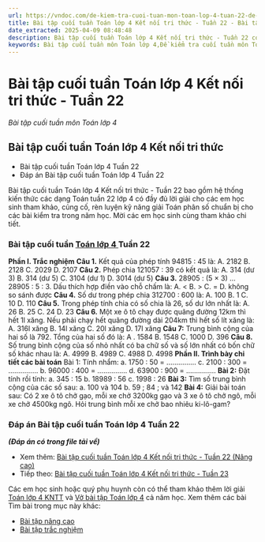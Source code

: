 ```yaml
---
url: https://vndoc.com/de-kiem-tra-cuoi-tuan-mon-toan-lop-4-tuan-22-de-2-161929
title: Bài tập cuối tuần Toán lớp 4 Kết nối tri thức - Tuần 22 - Bài tập cuối tuần môn Toán lớp 4 - VnDoc.com
date_extracted: 2025-04-09 08:48:48
description: Bài tập cuối tuần Toán lớp 4 Kết nối tri thức - Tuần 22 có đáp án giúp các em học sinh ôn tập, nâng cao kỹ năng giải Toán.
keywords: Bài tập cuối tuần môn Toán lớp 4,Đề kiểm tra cuối tuần môn Toán lớp 4 Tuần 22,Đề kiểm tra cuối tuần môn Toán lớp 4,Phiếu bài tập cuối tuần lớp 4 môn Toán,Bài tập cuối tuần 22 toán 4 Kết nối,bài tập cuối tuần toán lớp 4 tuần 22 sách Kết nối,giải Toán lớp 4,giải bài tập toán 4,toán lớp 4,bài tập toán lớp 4,phiếu bài tập toán tuần 22 kết nối tri thức,Bài tập cuối tuần Toán lớp 4 Kết nối tri thức Tuần 22
---
```


# Bài tập cuối tuần Toán lớp 4 Kết nối tri thức - Tuần 22
 _Bài tập cuối tuần môn Toán lớp 4_
## Bài tập cuối tuần Toán lớp 4 Kết nối tri thức
  * Bài tập cuối tuần Toán lớp 4 Tuần 22
  * Đáp án Bài tập cuối tuần Toán lớp 4 Tuần 22

Bài tập cuối tuần Toán lớp 4 Kết nối tri thức - Tuần 22 bao gồm hệ thống kiến thức các dạng Toán tuần 22 lớp 4 có đầy đủ lời giải cho các em học sinh tham khảo, củng cố, rèn luyện kỹ năng giải Toán phân số chuẩn bị cho các bài kiểm tra trong năm học. Mời các em học sinh cùng tham khảo chi tiết.
### Bài tập cuối tuần [Toán lớp 4 ](<https://vndoc.com/giai-toan-lop4>)Tuần 22
**Phần I. Trắc nghiệm**
**Câu 1.** Kết quả của phép tính 94815 : 45 là:
A. 2182
B. 2128
C. 2029
D. 2107
**Câu 2.** Phép chia 121057 : 39 có kết quả là:
A. 314 \(dư 3\)
B. 314 \(dư 5\)
C. 3104 \(dư 1\)
D. 3014 \(dư 5\)
**Câu 3.** 28905 : \(5 × 3\) … 28905 : 5 : 3. Dấu thích hợp điền vào chỗ chấm là:
A. <
B. >
C. =
D. không so sánh được
**Câu 4.** Số dư trong phép chia 312700 : 600 là:
A. 100
B. 1
C. 10
D. 110
**Câu 5.** Trong phép tính chia có số chia là 26, số dư lớn nhất là:
A. 26
B. 25
C. 24
D. 23
**Câu 6.** Một xe ô tô chạy được quãng đường 12km thì hết 1l xăng. Nếu phải chạy hết quãng đường dài 204km thì hết số lít xăng là:
A. 316l xăng
B. 14l xăng
C. 20l xăng
D. 17l xăng
**Câu 7:** Trung bình cộng của hai số là 792. Tổng của hai số đó là:
A . 1584
B. 1548
C. 1000
D. 396
**Câu 8.** Số trung bình cộng của số nhỏ nhất có ba chữ số và số lớn nhất có bốn chữ số khác nhau là:
A. 4999
B. 4989
C. 4988
D. 4998
**Phần II. Trình bày chi tiết các bài toán**
Bài 1: Tính nhẩm:
a. 1750 : 50 = ……………
c. 2100 : 300 = ……………
b. 96000 : 400 = ……………
d. 63900 : 900 = ……………
**Bài 2:** Đặt tính rồi tính:
a. 345 : 15
b. 18989 : 56
c. 1998 : 26
**Bài 3:** Tìm số trung bình cộng của các số sau:
a. 100 và 104
b. 59 ; 84 ; và 142
**Bài 4:** Giải bài toán sau:
Có 2 xe ô tô chở gạo, mỗi xe chở 3200kg gạo và 3 xe ô tô chở ngô, mỗi xe chở 4500kg ngô. Hỏi trung bình mỗi xe chở bao nhiêu ki-lô-gam?
### **Đáp án Bài tập cuối tuần Toán lớp 4 Tuần 22**
 _**\(Đáp án có trong file tải về\)**_
  * Xem thêm: [Bài tập cuối tuần Toán lớp 4 Kết nối tri thức - Tuần 22 \(Nâng cao\)](<https://vndoc.com/bai-tap-cuoi-tuan-toan-lop-4-ket-noi-tri-thuc-tuan-22-nang-cao-300522>)
  * Tiếp theo: [Bài tập cuối tuần Toán lớp 4 Kết nối tri thức - Tuần 23](<https://vndoc.com/de-kiem-tra-cuoi-tuan-mon-toan-lop-4-tuan-23-de-2-162453>)

Các em học sinh hoặc quý phụ huynh còn có thể tham khảo thêm lời giải [Toán lớp 4 KNTT](<https://vndoc.com/toan-lop-4-ket-noi-tri-thuc>) và [Vở bài tập Toán lớp 4](<https://vndoc.com/vo-bt-toan4>) cả năm học.
Xem thêm các bài Tìm bài trong mục này khác:
  * [Bài tập nâng cao](</bai-tap-cuoi-tuan-toan-lop-4-ket-noi-tri-thuc-tuan-22-nang-cao-300522>)
  * [Bài tập trắc nghiệm](</luyen-tap-kien-thuc-toan-lop-4-tuan-22-kntt-335222>)

